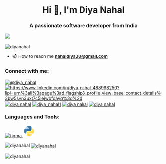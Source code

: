 <h1 align="center">Hi 👋, I'm Diya Nahal</h1>
<h3 align="center">A passionate software developer from India</h3>
<img align="right alt="Coding" width="400" src="https://cdn.dribble.com/users/1162077/screenshots/3848914/programmer.gif">

<p align="left"> <img src="https://komarev.com/ghpvc/?username=diyanahal&label=Profile%20views&color=0e75b6&style=flat" alt="diyanahal" /> </p>

- 📫 How to reach me **nahaldiya30@gmail.com**

<h3 align="left">Connect with me:</h3>
<p align="left">
<a href="https://twitter.com/@diya_nahal" target="blank"><img align="center" src="https://raw.githubusercontent.com/rahuldkjain/github-profile-readme-generator/master/src/images/icons/Social/twitter.svg" alt="@diya_nahal" height="30" width="40" /></a>
<a href="https://linkedin.com/in/https://www.linkedin.com/in/diya-nahal-488998250?lipi=urn%3ali%3apage%3ad_flagship3_profile_view_base_contact_details%3bw5svn3uxt7c5lejwbfdayq%3d%3d" target="blank"><img align="center" src="https://raw.githubusercontent.com/rahuldkjain/github-profile-readme-generator/master/src/images/icons/Social/linked-in-alt.svg" alt="https://www.linkedin.com/in/diya-nahal-488998250?lipi=urn%3ali%3apage%3ad_flagship3_profile_view_base_contact_details%3bw5svn3uxt7c5lejwbfdayq%3d%3d" height="30" width="40" /></a>
<a href="https://stackoverflow.com/users/diya nahal" target="blank"><img align="center" src="https://raw.githubusercontent.com/rahuldkjain/github-profile-readme-generator/master/src/images/icons/Social/stack-overflow.svg" alt="diya nahal" height="30" width="40" /></a>
<a href="https://instagram.com/diya_nahal1" target="blank"><img align="center" src="https://raw.githubusercontent.com/rahuldkjain/github-profile-readme-generator/master/src/images/icons/Social/instagram.svg" alt="diya_nahal1" height="30" width="40" /></a>
<a href="https://www.hackerrank.com/diya nahal" target="blank"><img align="center" src="https://raw.githubusercontent.com/rahuldkjain/github-profile-readme-generator/master/src/images/icons/Social/hackerrank.svg" alt="diya nahal" height="30" width="40" /></a>
<a href="https://www.hackerearth.com/diya nahal" target="blank"><img align="center" src="https://raw.githubusercontent.com/rahuldkjain/github-profile-readme-generator/master/src/images/icons/Social/hackerearth.svg" alt="diya nahal" height="30" width="40" /></a>
</p>

<h3 align="left">Languages and Tools:</h3>
<p align="left"><a href="https://www.figma.com/" target="_blank" rel="noreferrer"> <img src="https://www.vectorlogo.zone/logos/figma/figma-icon.svg" alt="figma" width="40" height="40"/> </a> <a href="https://www.python.org" target="_blank" rel="noreferrer"> <img src="https://raw.githubusercontent.com/devicons/devicon/master/icons/python/python-original.svg" alt="python" width="40" height="40"/> </a> </p>

<p><img align="left" src="https://github-readme-stats.vercel.app/api/top-langs?username=diyanahal&show_icons=true&locale=en&layout=compact" alt="diyanahal" /></p>

<p>&nbsp;<img align="center" src="https://github-readme-stats.vercel.app/api?username=diyanahal&show_icons=true&locale=en" alt="diyanahal" /></p>

<p><img align="center" src="https://github-readme-streak-stats.herokuapp.com/?user=diyanahal&" alt="diyanahal" /></p>
